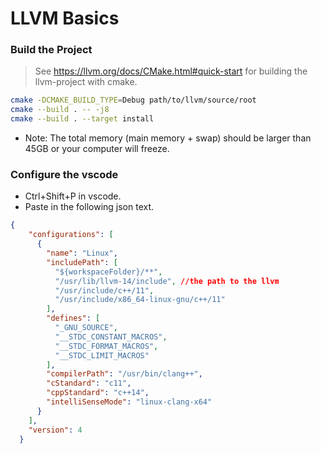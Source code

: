 # LLVM Basics

### Build the Project

> See https://llvm.org/docs/CMake.html#quick-start for building the llvm-project with cmake.

```bash
cmake -DCMAKE_BUILD_TYPE=Debug path/to/llvm/source/root
cmake --build . -- -j8
cmake --build . --target install
```

- Note: The total memory (main memory + swap) should be larger than 45GB or your computer will freeze.

### Configure the vscode

- Ctrl+Shift+P in vscode.
- Paste in the following json text.
```json
{
    "configurations": [
      {
        "name": "Linux",
        "includePath": [
          "${workspaceFolder}/**",
          "/usr/lib/llvm-14/include", //the path to the llvm
          "/usr/include/c++/11",
          "/usr/include/x86_64-linux-gnu/c++/11"
        ],
        "defines": [
          "_GNU_SOURCE",
          "__STDC_CONSTANT_MACROS",
          "__STDC_FORMAT_MACROS",
          "__STDC_LIMIT_MACROS"
        ],
        "compilerPath": "/usr/bin/clang++",
        "cStandard": "c11",
        "cppStandard": "c++14",
        "intelliSenseMode": "linux-clang-x64"
      }
    ],
    "version": 4
  }
```